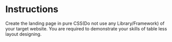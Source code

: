 
# Instructions
Create the landing page in pure CSS(Do not use any Library/Framework) of your target website. You are required to demonstrate your skills of table less layout designing.